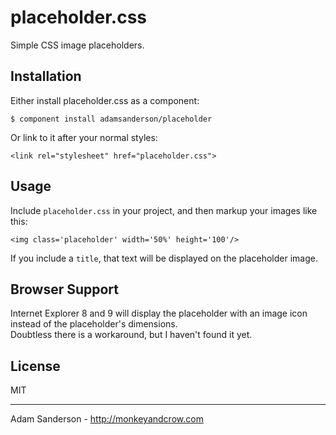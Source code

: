# placeholder.css

  Simple CSS image placeholders.

## Installation
Either install placeholder.css as a component:

    $ component install adamsanderson/placeholder

Or link to it after your normal styles:

    <link rel="stylesheet" href="placeholder.css">

## Usage

Include `placeholder.css` in your project, and then markup your images like this:

    <img class='placeholder' width='50%' height='100'/>

If you include a `title`, that text will be displayed on the placeholder image.

## Browser Support

Internet Explorer 8 and 9 will display the placeholder with an image icon instead of the placeholder's dimensions.  
Doubtless there is a workaround, but I haven't found it yet.

## License

  MIT

----

Adam Sanderson - http://monkeyandcrow.com